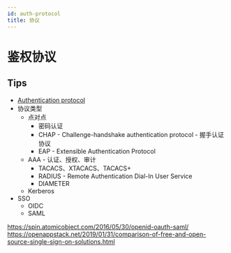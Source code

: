 ```yaml
---
id: auth-protocol
title: 协议
---
```


# 鉴权协议

## Tips
* [Authentication protocol](https://en.wikipedia.org/wiki/Authentication_protocol)
* 协议类型
  * 点对点
    * 密码认证
    * CHAP - Challenge-handshake authentication protocol - 握手认证协议
    * EAP - Extensible Authentication Protocol
  * AAA - 认证、授权、审计
    * TACACS、XTACACS、TACACS+
    * RADIUS - Remote Authentication Dial-In User Service
    * DIAMETER
  * Kerberos
* SSO
  * OIDC
  * SAML


https://spin.atomicobject.com/2016/05/30/openid-oauth-saml/
https://openappstack.net/2019/01/31/comparison-of-free-and-open-source-single-sign-on-solutions.html
